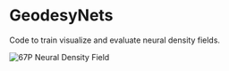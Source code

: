 # GeodesyNets
Code to train visualize and evaluate neural density fields.

![67P Neural Density Field](/figures/67p_low.gif)
